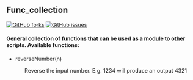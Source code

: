 ## Func_collection

[![GitHub forks](https://img.shields.io/github/forks/Hweeping/Func_collection)](https://github.com/Hweeping/Func_collection/network) [![GitHub issues](https://img.shields.io/github/issues/Hweeping/Func_collection)](https://github.com/Hweeping/Func_collection/issues) 

#### General collection of functions that can be used as a module to other scripts. Available functions:

<ul>
  <li> reverseNumber(n) </li>
  <ul>
    Reverse the input number. E.g. 1234 will produce an output 4321
  </ul>

</ul>

